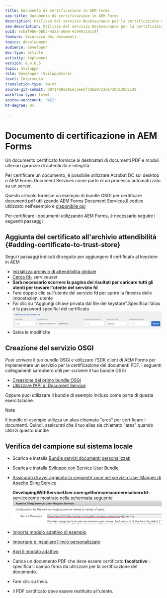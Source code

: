 ```yaml
---
title: Documento di certificazione in AEM Forms
seo-title: Documento di certificazione in AEM Forms
description: Utilizzo del servizio DocAssurance per la certificazione di documenti PDF in AEM Forms
seo-description: Utilizzo del servizio DocAssurance per la certificazione di documenti PDF in AEM Forms
uuid: ecb1f9b6-bbb3-43a3-a0e0-4c04411acc9f
feature: Sicurezza dei documenti
topics: development
audience: developer
doc-type: article
activity: implement
version: 6.4,6.5
topic: Sviluppo
role: Developer (Sviluppatore)
level: Intermedio
translation-type: tm+mt
source-git-commit: d9714b9a291ec3ee5f3dba9723de72bb120d2149
workflow-type: tm+mt
source-wordcount: '421'
ht-degree: 0%

---
```



# Documento di certificazione in AEM Forms

Un documento certificato fornisce ai destinatari di documenti PDF e moduli ulteriori garanzie di autenticità e integrità.

Per certificare un documento, è possibile utilizzare Acrobat DC sul desktop o AEM Forms Document Services come parte di un processo automatizzato su un server.

Questo articolo fornisce un esempio di bundle OSGI per certificare documenti pdf utilizzando AEM Forms Document Services.Il codice utilizzato nell&#39;esempio è [disponibile qui](https://helpx.adobe.com/experience-manager/6-4/forms/using/aem-document-services-programmatically.html)

Per certificare i documenti utilizzando AEM Forms, è necessario seguire i seguenti passaggi

## Aggiunta del certificato all&#39;archivio attendibilità {#adding-certificate-to-trust-store}

Segui i passaggi indicati di seguito per aggiungere il certificato al keystore in AEM

* [Inizializza archivio di attendibilità globale](http://localhost:4502/libs/granite/security/content/truststore.html)
* [Cerca fd-](http://localhost:4502/security/users.html) serviceuser
* **Sarà necessario scorrere la pagina dei risultati per caricare tutti gli utenti per trovare l&#39;utente del servizio fd**
* Fare doppio clic sull&#39;utente del servizio fd per aprire la finestra delle impostazioni utente
* Fai clic su &quot;Aggiungi chiave privata dal file del keystore&quot;.Specifica l&#39;alias e la password specifici del certificato
   ![certificato aggiuntivo](assets/adding-certificate-keystore.PNG)
* Salva le modifiche

## Creazione del servizio OSGI

Puoi scrivere il tuo bundle OSGi e utilizzare l’SDK client di AEM Forms per implementare un servizio per la certificazione dei documenti PDF. I seguenti collegamenti sarebbero utili per scrivere il tuo bundle OSGi

* [Creazione del primo bundle OSGi](https://helpx.adobe.com/experience-manager/using/maven_arch13.html)
* [Utilizzare l’API di Document Service](https://helpx.adobe.com/experience-manager/6-4/forms/using/aem-document-services-programmatically.html)

Oppure puoi utilizzare il bundle di esempio incluso come parte di questa esercitazione.

>[!NOTE]
>
>Il bundle di esempio utilizza un alias chiamato &quot;ares&quot; per certificare i documenti. Quindi, assicurati che il tuo alias sia chiamato &quot;ares&quot; quando utilizzi questo bundle

## Verifica del campione sul sistema locale

* Scarica e installa [Bundle servizi documenti personalizzati](/help/forms/assets/common-osgi-bundles/AEMFormsDocumentServices.core-1.0-SNAPSHOT.jar)
* Scarica e installa [Sviluppo con Service User Bundle](/help/forms/assets/common-osgi-bundles/DevelopingWithServiceUser.jar)
* [Assicurati di aver aggiunto la seguente voce nel servizio User Mapper di Apache Sling Service](http://localhost:4502/system/console/configMgr)

   **DevelopingWithServiceUser.core:getformsresourceresolver=fd-** servicecome mostrato nella schermata seguente
   ![User-Mapper](assets/user-mapper-service.PNG)
* [Importa modulo adattivo di esempio](assets/certify-pdf-af.zip)
* [Importare e installare l’invio personalizzato](assets/custom-submit-certify.zip)
* [Apri il modulo adattivo](http://localhost:4502/content/dam/formsanddocuments/certifypdf/jcr:content?wcmmode=disabled)
* Carica un documento PDF che deve essere certificato
   **facoltativo** : specifica il campo firma da utilizzare per la certificazione del documento.
* Fare clic su Invia.
* Il PDF certificato deve essere restituito all&#39;utente.


